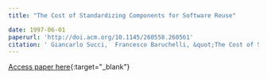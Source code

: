 ```yaml
---
title: "The Cost of Standardizing Components for Software Reuse"

date: 1997-06-01
paperurl: 'http://doi.acm.org/10.1145/260558.260561'
citation: ' Giancarlo Succi,  Francesco Baruchelli, &quot;The Cost of Standardizing Components for Software Reuse.&quot;, 1997.'
---
```

[Access paper here](http://doi.acm.org/10.1145/260558.260561){:target="_blank"}
